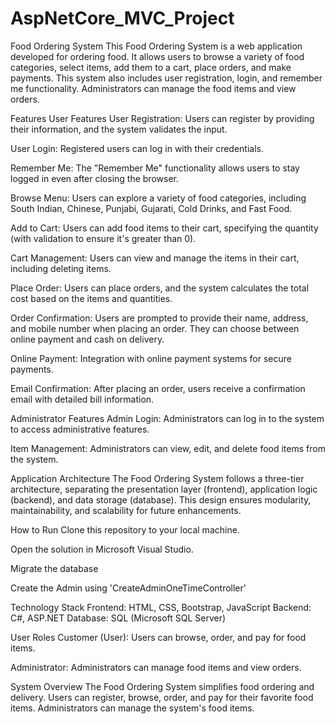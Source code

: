 # AspNetCore_MVC_Project
Food Ordering System
This Food Ordering System is a web application developed for ordering food. It allows users to browse a variety of food categories, select items, add them to a cart, place orders, and make payments. This system also includes user registration, login, and remember me functionality. Administrators can manage the food items and view orders.

Features
User Features
User Registration: Users can register by providing their information, and the system validates the input.

User Login: Registered users can log in with their credentials.

Remember Me: The "Remember Me" functionality allows users to stay logged in even after closing the browser.

Browse Menu: Users can explore a variety of food categories, including South Indian, Chinese, Punjabi, Gujarati, Cold Drinks, and Fast Food.

Add to Cart: Users can add food items to their cart, specifying the quantity (with validation to ensure it's greater than 0).

Cart Management: Users can view and manage the items in their cart, including deleting items.

Place Order: Users can place orders, and the system calculates the total cost based on the items and quantities.

Order Confirmation: Users are prompted to provide their name, address, and mobile number when placing an order. They can choose between online payment and cash on delivery.

Online Payment: Integration with online payment systems for secure payments.

Email Confirmation: After placing an order, users receive a confirmation email with detailed bill information.

Administrator Features
Admin Login: Administrators can log in to the system to access administrative features.

Item Management: Administrators can view, edit, and delete food items from the system.

Application Architecture
The Food Ordering System follows a three-tier architecture, separating the presentation layer (frontend), application logic (backend), and data storage (database). This design ensures modularity, maintainability, and scalability for future enhancements.

How to Run
Clone this repository to your local machine.

Open the solution in Microsoft Visual Studio.

Migrate the database

Create the Admin using 'CreateAdminOneTimeController'


Technology Stack
Frontend: HTML, CSS, Bootstrap, JavaScript
Backend: C#, ASP.NET
Database: SQL (Microsoft SQL Server)


User Roles
Customer (User): Users can browse, order, and pay for food items.

Administrator: Administrators can manage food items and view orders.

System Overview
The Food Ordering System simplifies food ordering and delivery. Users can register, browse, order, and pay for their favorite food items. Administrators can manage the system's food items.

